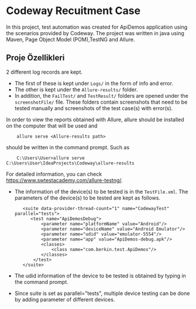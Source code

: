 # Codeway Recuitment Case

In this project, test automation was created for ApiDemos application using the scenarios provided by Codeway. The project was written in java using Maven, Page Object Model (POM),TestNG and Allure.


## Proje Özellikleri

2 different log records are kept.

* The first of these is kept under `Logs/` in the form of info and error.
* The other is kept under the `Allure-results/` folder.
* In addition, the `FailTest/` and `TestResult/` folders are opened under the `screenshotFile/` file. These folders contain screenshots that need to be tested manually and screenshots of the test case(s) with error(s).

In order to view the reports obtained with Allure, allure should be installed on the computer that will be used and  

        allure serve <Allure-results path>
  
 should be written in the command prompt. Such as
  
        C:\Users\User>allure serve C:\Users\User\IdeaProjects\Codeway\allure-results
        
For detailed information, you can check https://www.swtestacademy.com/allure-testng/.

* The information of the device(s) to be tested is in the `TestFile.xml`. The parameters of the device(s) to be tested are kept as follows.

         <suite data-provider-thread-count="1" name="CodewayTest" parallel="tests">
            <test name="ApiDemosDebug">
                <parameter name="platformName" value="Android"/>
                <parameter name="deviceName" value="Android Emulator"/>
                <parameter name="udid" value="emulator-5554"/> 
                <parameter name="app" value="ApiDemos-debug.apk"/> 
                <classes>
                    <class name="com.berkin.test.ApiDemos"/>
                </classes>
             </test>
         </suite>
          
* The udid information of the device to be tested is obtained by typing <adb devices> in the command prompt.
* Since suite is set as parallel="tests", multiple device testing can be done by adding parameter of different devices.

        

            
